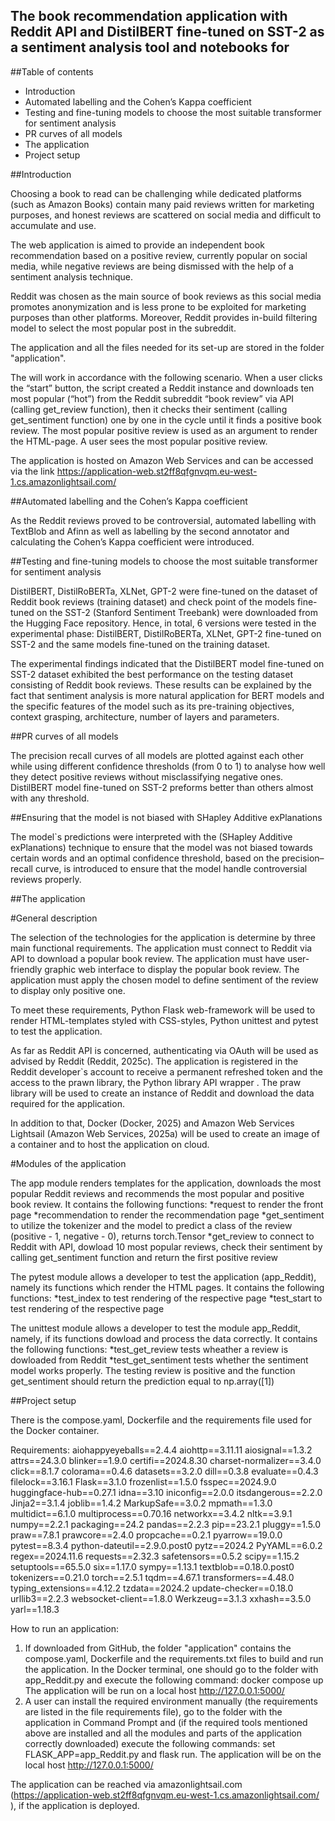 ## The book recommendation application with Reddit API and DistilBERT fine-tuned on SST-2 as a sentiment analysis tool and notebooks for 

##Table of contents

- Introduction
- Automated labelling and the Cohen’s Kappa coefficient
- Testing and fine-tuning models to choose the most suitable transformer for sentiment analysis 
- PR curves of all models 
- The application
- Project setup


##Introduction

Choosing a book to read can be challenging while dedicated platforms (such as Amazon Books) contain many paid reviews written for marketing purposes, and honest reviews are scattered on social media and difficult to accumulate and use. 

The web application is aimed to provide an independent book recommendation based on a positive review, currently popular on social media, while negative reviews are being dismissed with the help of a sentiment analysis technique. 

Reddit was chosen as the main source of book reviews as this social media promotes anonymization and is less prone to be exploited for marketing purposes than other platforms. Moreover, Reddit provides in-build filtering model to select the most popular post in the subreddit. 

The application and all the files needed for its set-up are stored in the folder "application".

The will work in accordance with the following scenario. When a user clicks the “start” button, the script created a Reddit instance and downloads ten most popular (“hot”) from the Reddit subreddit “book review” via API (calling get_review function), then it checks their sentiment (calling get_sentiment function) one by one in the cycle until it finds a positive book review. The most popular positive review is used as an argument to render the HTML-page. A user sees the most popular positive review.  

The application is hosted on Amazon Web Services and can be accessed via the link https://application-web.st2ff8qfgnvqm.eu-west-1.cs.amazonlightsail.com/ 

##Automated labelling and the Cohen’s Kappa coefficient

As the Reddit reviews proved to be controversial, automated labelling with TextBlob and Afinn as well as labelling by the second annotator and calculating the Cohen’s Kappa coefficient were introduced.

##Testing and fine-tuning models to choose the most suitable transformer for sentiment analysis 

DistilBERT, DistilRoBERTa, XLNet, GPT-2 were fine-tuned on the dataset of Reddit book reviews (training dataset) and check point of the models fine-tuned on the SST-2 (Stanford Sentiment Treebank) were downloaded from the Hugging Face repository. Hence, in total, 6 versions were tested in the experimental phase: DistilBERT, DistilRoBERTa, XLNet, GPT-2 fine-tuned on SST-2 and the same models fine-tuned on the training dataset.

The experimental findings indicated that the DistilBERT model fine-tuned on SST-2 dataset exhibited the best performance on the testing dataset consisting of Reddit book reviews. These results can be   explained by the fact that sentiment analysis is more natural application for BERT models and the specific features of the model such as its pre-training objectives, context grasping, architecture, number of layers and parameters.

##PR curves of all models 

The precision recall curves of all models are plotted against each other while using different confidence thresholds (from 0 to 1) to analyse how well they detect positive reviews without misclassifying negative ones. DistilBERT model fine-tuned on SST-2 preforms better than others almost with any threshold. 

##Ensuring that the model is not biased with SHapley Additive exPlanations

The model`s predictions were interpreted with the (SHapley Additive exPlanations) technique to ensure that the model was not biased towards certain words and an optimal confidence threshold, based on the precision–recall curve, is introduced to ensure that the model handle controversial reviews properly. 


##The application 


#General description


The selection of the technologies for the application is determine by three main functional requirements. The application must connect to Reddit via API to download a popular book review. The application must have user-friendly graphic web interface to display the popular book review. The application must apply the chosen model to define sentiment of the review to display only positive one. 

To meet these requirements, Python Flask web-framework will be used to render HTML-templates styled with CSS-styles, Python unittest and pytest to test the application. 

As far as Reddit API is concerned, authenticating via OAuth will be used as advised by Reddit (Reddit, 2025c). The application is registered in the Reddit developer`s account  to receive a permanent refreshed token and the access to the prawn library, the Python library API wrapper . The praw library will be used to create an instance of Reddit and download the data required for the application. 

In addition to that, Docker (Docker, 2025) and Amazon Web Services Lightsail (Amazon Web Services, 2025a) will be used to create an image of a container and to host the application on cloud.

#Modules of the application

The app module renders templates for the application, downloads the most popular Reddit reviews and recommends the most popular and positive book review. It contains the following functions:
    *request to render the front page
    *recommendation to render the recommendation page
    *get_sentiment to utilize the tokenizer and the model to predict a class of the review (positive - 1, negative - 0), returns torch.Tensor
    *get_review to connect to Reddit with API, dowload 10 most popular reviews, check their sentiment by calling get_sentiment function and return the first positive review

The pytest module allows a developer to test the application (app_Reddit), namely its functions which render the HTML pages. It contains the following functions:
    *test_index to test rendering of the respective page 
    *test_start to test rendering of the respective page 

The unittest module allows a developer to test the module app_Reddit, namely, if its functions dowload and process the data correctly. It contains the following functions:
    *test_get_review tests wheather a review is dowloaded from Reddit
    *test_get_sentiment tests whether the sentiment model works properly. The testing review is positive and the function get_sentiment should return the prediction equal to  np.array([1])



##Project setup

There is the compose.yaml, Dockerfile and the requirements file used for the Docker container.

Requirements: 
aiohappyeyeballs==2.4.4
aiohttp==3.11.11
aiosignal==1.3.2
attrs==24.3.0
blinker==1.9.0
certifi==2024.8.30
charset-normalizer==3.4.0
click==8.1.7
colorama==0.4.6
datasets==3.2.0
dill==0.3.8
evaluate==0.4.3
filelock==3.16.1
Flask==3.1.0
frozenlist==1.5.0
fsspec==2024.9.0
huggingface-hub==0.27.1
idna==3.10
iniconfig==2.0.0
itsdangerous==2.2.0
Jinja2==3.1.4
joblib==1.4.2
MarkupSafe==3.0.2
mpmath==1.3.0
multidict==6.1.0
multiprocess==0.70.16
networkx==3.4.2
nltk==3.9.1
numpy==2.2.1
packaging==24.2
pandas==2.2.3
pip==23.2.1
pluggy==1.5.0
praw==7.8.1
prawcore==2.4.0
propcache==0.2.1
pyarrow==19.0.0
pytest==8.3.4
python-dateutil==2.9.0.post0
pytz==2024.2
PyYAML==6.0.2
regex==2024.11.6
requests==2.32.3
safetensors==0.5.2
scipy==1.15.2
setuptools==65.5.0
six==1.17.0
sympy==1.13.1
textblob==0.18.0.post0
tokenizers==0.21.0
torch==2.5.1
tqdm==4.67.1
transformers==4.48.0
typing_extensions==4.12.2
tzdata==2024.2
update-checker==0.18.0
urllib3==2.2.3
websocket-client==1.8.0
Werkzeug==3.1.3
xxhash==3.5.0
yarl==1.18.3


How to run an application:
1. If downloaded from GitHub, the folder "application" contains the  compose.yaml, Dockerfile and the requirements.txt files to build and run the application. In the Docker terminal, one should go to the folder with app_Reddit.py and execute the following command:  docker compose up
The application will be run on a local host http://127.0.0.1:5000/ 
2. A user can install the required environment manually (the requirements are listed in the file requirements file), go to the folder with the application in Command Prompt and (if the required tools mentioned above are installed and all the modules and parts of the application correctly downloaded) execute the following commands: set FLASK_APP=app_Reddit.py and flask run. The application will be on the local host http://127.0.0.1:5000/

The application can be reached via amazonlightsail.com (https://application-web.st2ff8qfgnvqm.eu-west-1.cs.amazonlightsail.com/ ), if the application is deployed.








